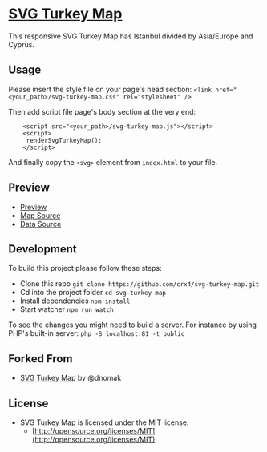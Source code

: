 # [SVG Turkey Map](https://crx4.github.io/svg-turkey-map/public/)

This responsive SVG Turkey Map has Istanbul divided by Asia/Europe and Cyprus. 

## Usage
Please insert the style file on your page's head section:
```<link href="<your_path>/svg-turkey-map.css" rel="stylesheet" />```


Then add script file page's body section at the very end:
```
    <script src="<your_path>/svg-turkey-map.js"></script>
    <script>
     renderSvgTurkeyMap();
    </script>
```

And finally copy the `<svg>` element from `index.html` to your file.


 
## Preview
 - [Preview](https://crx4.github.io/svg-turkey-map/public/)
 - [Map Source](https://commons.wikimedia.org/wiki/File:Turkey_provinces_blank_gray.svg)
 - [Data Source](https://en.wikipedia.org/wiki/Provinces_of_Turkey#Codes)
 
## Development
To build this project please follow these steps:
 - Clone this repo `git clone https://github.com/crx4/svg-turkey-map.git`
 - Cd into the project folder `cd svg-turkey-map`
 - Install dependencies `npm install`
 - Start watcher `npm run watch`
 
 To see the changes you might need to build a server. For instance by using PHP's 
 built-in server: `php -S localhost:81 -t public`
 
## Forked From
 - [SVG Turkey Map](https://github.com/dnomak/svg-turkiye-haritasi) by @dnomak

## License
- SVG Turkey Map is licensed under the MIT license.
  - [http://opensource.org/licenses/MIT](http://opensource.org/licenses/MIT)
